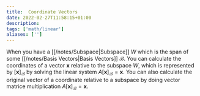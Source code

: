 ```yaml
---
title:  Coordinate Vectors
date: 2022-02-27T11:58:15+01:00
description: 
tags: ['math/linear']
aliases: ['']
---
```

When you have a [[/notes/Subspace|Subspace]] $W$ which is the span of some [[/notes/Basis Vectors|Basis Vectors]] $\mathcal{B}$. You can calculate the coordinates of a vector $\mathbf{x}$ relative to the subspace $W$, which is represented by $[\mathbf{x}]_\mathcal{B}$ by solving the linear system $A[\mathbf{x}]_\mathcal{B} = \mathbf{x}$. You can also calculate the original vector of a coordinate relative to a subspace by doing vector matrice multiplication $A[\mathbf{x}]_\mathcal{B} = \mathbf{x}$.